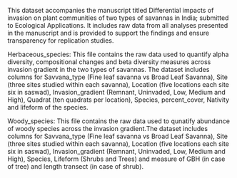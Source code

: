 This dataset accompanies the manuscript titled Differential impacts of invasion on plant communities of two types of savannas in India; submitted to Ecological Applications. It includes raw data from all analyses presented in the manuscript and is provided to support the findings and ensure transparency for replication studies.

Herbaceous_species: This file contains the raw data used to quantify alpha diversity, compositional changes and beta diversity measures across invasion gradient in the two types of savannas. The dataset includes columns for Savvana_type (Fine leaf savanna vs Broad Leaf Savanna), Site (three sites studied within each savanna), Location (five locations each site six in saswad), Invasion_gradient (Remnant, Uninvaded, Low, Medium and High), Quadrat (ten quadrats per location), Species, percent_cover, Nativity and lifeform of the species.

Woody_species: This file contains the raw data used to qunatify abundance of woody species across the invasion gradient.The dataset includes columns for Savvana_type (Fine leaf savanna vs Broad Leaf Savanna), Site (three sites studied within each savanna), Location (five locations each site six in saswad), Invasion_gradient (Remnant, Uninvaded, Low, Medium and High), Species, Lifeform (Shrubs and Trees) and measure of GBH (in case of tree) and length transect (in case of shrub).
